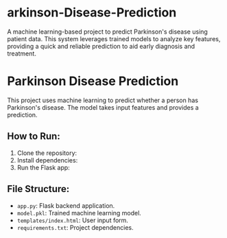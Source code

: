 # arkinson-Disease-Prediction
A machine learning-based project to predict Parkinson's disease using patient data. This system leverages trained models to analyze key features, providing a quick and reliable prediction to aid early diagnosis and treatment.
# Parkinson Disease Prediction

This project uses machine learning to predict whether a person has Parkinson's disease. The model takes input features and provides a prediction.

## How to Run:
1. Clone the repository:
2. Install dependencies:
3. Run the Flask app:

## File Structure:
- `app.py`: Flask backend application.
- `model.pkl`: Trained machine learning model.
- `templates/index.html`: User input form.
- `requirements.txt`: Project dependencies.
